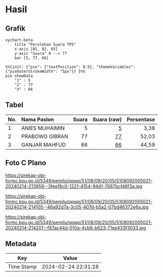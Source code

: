 # Hasil

## Grafik

```mermaid
xychart-beta
    title "Perolehan Suara TPS"
    x-axis [01, 02, 03]
    y-axis "Suara" 0 --> 77
    bar [5, 77, 66]
```

```mermaid
%%{init: {"pie": {"textPosition": 0.5}, "themeVariables": {"pieOuterStrokeWidth": "5px"}} }%%
pie showData
    "1" : 5
    "2" : 77
    "3" : 66
```

## Tabel

| No. | Nama Paslon    | Suara | Suara (raw) | Persentase |
|:--- |:-------------- | -----:| -----------:| ----------:|
| 1   | ANIES MUHAIMIN | 5     | [5][p-1]    | 3,38       |
| 2   | PRABOWO GIBRAN | 77    | [77][p-2]   | 52,03      |
| 3   | GANJAR MAHFUD  | 66    | [66][p-3]   | 44,59      |


[p-1]: https://github.com/gigit-pemilu/pemilu-2024-51-bali/blob/main/pilpres/hitung-suara/sub/51-bali/sub/08-buleleng/sub/09-tejakula/sub/2005-bondalem/sub/021-tps/sub/paslon-1.txt
[p-2]: https://github.com/gigit-pemilu/pemilu-2024-51-bali/blob/main/pilpres/hitung-suara/sub/51-bali/sub/08-buleleng/sub/09-tejakula/sub/2005-bondalem/sub/021-tps/sub/paslon-2.txt
[p-3]: https://github.com/gigit-pemilu/pemilu-2024-51-bali/blob/main/pilpres/hitung-suara/sub/51-bali/sub/08-buleleng/sub/09-tejakula/sub/2005-bondalem/sub/021-tps/sub/paslon-3.txt

## Foto C Plano

https://sirekap-obj-formc.kpu.go.id/5349/pemilu/ppwp/51/08/09/20/05/5108092005021-20240214-213959--3fee18c0-1221-4154-94d1-7687bcf46f3a.jpg

https://sirekap-obj-formc.kpu.go.id/5349/pemilu/ppwp/51/08/09/20/05/5108092005021-20240214-214105--46a92d7a-3c05-407d-b5a2-07bd46372e6a.jpg

https://sirekap-obj-formc.kpu.go.id/5349/pemilu/ppwp/51/08/09/20/05/5108092005021-20240214-214201--f87ac44d-010a-4cb6-b623-71ee433f3033.jpg


## Metadata

| Key        | Value               |
| ---------- | ------------------- |
| Time Stamp | 2024-02-24 22:31:28 |



